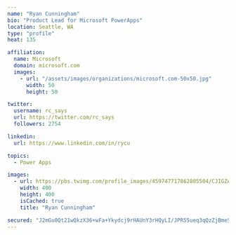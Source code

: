 ```yaml
---
name: "Ryan Cunningham"
bio: "Product Lead for Microsoft PowerApps"
location: Seattle, WA
type: "profile"
heat: 135

affiliation:
  name: Microsoft
  domain: microsoft.com
  images:
    - url: "/assets/images/organizations/microsoft.com-50x50.jpg"
      width: 50
      height: 50

twitter:
  username: rc_says
  url: https://twitter.com/rc_says
  followers: 2754

linkedin:
  url: https://www.linkedin.com/in/rycu

topics:
  - Power Apps

images:
  - url: https://pbs.twimg.com/profile_images/459747717862805504/CJIGZejd_400x400.png
    width: 400
    height: 400
    isCached: true
    title: "Ryan Cunningham"

secured: "J2mGu0Qt21wQkzX36+wFa+Ykydcj9rHAUnY3rHQyLI/JPR55ueq3qQzZjBmeS0iuiGb7taSlueHZJ0kq2mkM9UUZWOmAhp58+T8N5fSscGOdUqmazXqAllaJKO/+NstPS9MC1eJyu++ZJKv2DBzlTw6MiDs84itooaoLSaU6PjXU7XELi5NCbvdv0R2N1MJ3QGXshaRXRmLEZZ78qoJ83MAznrnod/lz8y+CIDhC8denkMlvWtveRv+yG3qNSa8Jbi7KuTFooP5+2zyHuvXroTPYsdfno50i6GybeqaS21gk2pfWKHiObnScwAL5+s5veJUN7zwKqeWtsFsZyVg1yvIQwGjwCc98n85HFeYc5ecZTbvx4P+A8TFk3AA4XkxgsfJmy8gMw10EJe9j/wDhPTK43Gp1A6QpDdQt9PmzMY0=;HY5bIT9lAdrkQfGJlT7xIA=="
---
```


